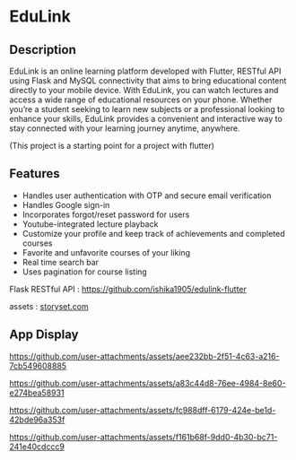 # EduLink 

## Description
EduLink is an online learning platform developed with Flutter, RESTful API using Flask and MySQL connectivity that aims to bring educational content directly to your mobile device. With EduLink, you can watch lectures and access a wide range of educational resources on your phone. Whether you’re a student seeking to learn new subjects or a professional looking to enhance your skills, EduLink provides a convenient and interactive way to stay connected with your learning journey anytime, anywhere.

(This project is a starting point for a project with flutter)

## Features
- Handles user authentication with OTP and secure email verification
- Handles Google sign-in
- Incorporates forgot/reset password for users
- Youtube-integrated lecture playback
- Customize your profile and keep track of achievements and completed courses
- Favorite and unfavorite courses of your liking
- Real time search bar
- Uses pagination for course listing

Flask RESTful API : https://github.com/ishika1905/edulink-flutter

assets : [storyset.com](https://storyset.com/)

## App Display
https://github.com/user-attachments/assets/aee232bb-2f51-4c63-a216-7cb549608885


https://github.com/user-attachments/assets/a83c44d8-76ee-4984-8e60-e274bea58931



https://github.com/user-attachments/assets/fc988dff-6179-424e-be1d-42bde96a353f



https://github.com/user-attachments/assets/f161b68f-9dd0-4b30-bc71-241e40cdccc9



